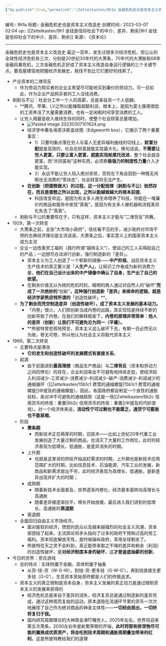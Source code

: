 ```yaml
---
{"dg-publish":true,"permalink":"/Zettelkasten/9h1a 金融危机史也是资本主义改造史/","dgPassFrontmatter":true}
---
```


编号:: 9h1a
标题:: 金融危机史也是资本主义改造史
创建时间:: 2023-03-07 02:04
up:: [[Zettelkasten/9h1 金钱是信仰社会下的中介、差异、剩余\|9h1 金钱是信仰社会下的中介、差异、剩余]]
来源:: 《资本论》

---
金融危机史也是资本主义改造史
最近一百年，发生过很多次经济危机，但公认的全球性经济危机有三次，分别是20世纪30年代的大萧条，70年代的大滞胀和08年金融风暴危机，三次金融危机正好成了资本主义改造自身运行逻辑的三个关键节点，要高屋建瓴地把握经济发展史，我找不到比它们更好的线索了。

- 产业资本的二律背反
	- 作为劳动力购买者的企业主希望尽可能地买到廉价的劳动力。可一旦如此，作为企业产品购买者的工人没钱消费。
- 剥削与不公：社会分工中一个人的高薪，总是来自另一个人低酬。
	- **腾讯、苹果、LV之所以能赚取超额利润，根本上，是因为富士康用很低的工资养活了大量需要消费，也有一定闲暇时间享受消费的工人。
	- 让穷人用最低收入维持生存的同时，使整个社会财富总量增加。
		- ![Pasted image 20230307101624.png](/img/user/attachment/Pasted%20image%2020230307101624.png)
		- 经济学中著名埃奇沃斯盒状图（Edgeworth box），它揭示了两个重要事实：
			- 1）只要均衡点落在穷人与富人无差异福利曲线的切线上，**财富分配**就是高效的，社会总财富就能实现最大化。换句话说，**不需要让穷人更富，只要让富人更富，就能实现帕累托改进**，整个社会就会更富，而“共同富裕”这种东西，必须靠**极强力的制度性力量**介入才能实现。
			- 2）永远不能让穷人陷入绝对赤贫，否则左下角会回到一种既无闲暇也无消费的“零状态”，社会财富将无法产生。
		- **在创新（把蛋糕做大）的过程，这一分配规律（剥削与不公）依然存在，而且是蛋糕之所以出现，之所以能越做越大的根本前提**。
			- 科技改变命运，是因为有太多人用生命喂养了科技，你能在一堆廉价的商品和服务中发现“真我”，是因为有太多人被机器和流程表异化失去了“真我”。
	- 剥削与不公的重要性在于，只有这样，资本主义才能与“二律背反”共舞。
- 1929，第一次转变
	- 大萧条之前，主张“大市场小政府”，信任看不见的手，减少政府对市场干预的古典经济理论是主流话语，大萧条之后，事实意义上的国家资本主义成为主流
	- 企业一边改善劳工福利（践行所谓“福特主义”），使自己的工人买得起自己的产品；一边想尽办法进行创新，强行制造新的「差异」。
		- 资本主义为工人创造了一个崭新的镜像——**中产阶级**。战后资本主义生产技术的真正要义是「**人生产人」**，让知识工作者成为新的消费力量，**他们在自己设计出来的中产镜像中确认了自身，生产出了自己的欲望。**
		- 在剩余价值无以为继的危机时刻，精明的商人通过对自然人的“破坏”**完成了一次绝妙的**“创新”**，这种强行创造新「差异」来续命的逻辑，就是经济学家熊皮特所谓的**「创造性破坏」**。
	- **为了剩余而凭空制造差异（创造性破坏），成了资本主义发展的基本动力。**
		- 「内卷」很火，人们把创新当成内卷的出路，其实恰恰是持续不断的创新导致了内卷。在我们的解释框架下，**内卷的原理非常简单：他人的差异（创新）让我们不可避免沦为同一（平庸）。**
		- **熊彼特曾悲观地预言，资本主义这么破坏下去，有朝一日必然无以为继，卷无可卷，所以他认为社会主义将取代资本主义
- 1969，第二次转变
	- 主要特点是滞涨
		- **它的发生和创造性破坏的发展模式有直接关系**。
	- 起源
		- 由于前面讲到**最高理想**（商品生产商品）与**二律背反**（资本和劳动力之间的悖论）的存在，企业利润率会不可避免地持续走低，使经济陷入利润减少-工资减少-消费减少-利润减少-破产-消费减少-利润减少的通缩循环（[[Zettelkasten/15b1c1 费雪的通缩螺旋\|15b1c1 费雪的通缩螺旋]]中提及的通缩螺旋），因此，各国政府都会制定一个良性的通胀目标，来对冲不可避免的通缩趋势（这是一场[[Zettelkasten/6b2c 信用货币的终局：重置\|6b2c 信用货币的终局：重置]]中提及的巧妙游戏）。对一个经济体来说，**流动性宁可过剩也不能匮乏，通货宁可膨胀也不能紧缩**。
	- 阶段
		- **萧条期**
			- 而新技术正在萌芽的时期，旧技术——比如上世纪20年代重工业发展创造了大量过剩的商品，也消灭了大量的工作岗位，此时的经济表现为低增长，低通胀，是差异消失的时期。
		- 上升期
			- 也就是这里讲的供给开始追赶需求的时期，上升期也是新技术应用范围扩大的时期，比如信息技术、石油能源，汽车工业的发展，新商品和新需求层出不穷，此时经济表现为高增长、低通胀，是新差异出现并扩大的时期；
		- 成熟期
			- 随着新技术全面普及，世界逐渐内卷化，经济基本面转向高增长与高通胀
			- 随着差异被逐渐拉平，增长开始放缓，最后进入我们讲到的低增长、高通胀的**衰退期**
		- 衰退期
	- 全面回归自由主义市场经济。
		- 面对疲软的经济，愤怒的民众以及越来越强烈的社会主义风潮，资本家团结了起来，主流舆论将矛头指向了过多的政府干预和过高的劳工福利。资本彻底解放天性，是时候操纵政府，享用全球剩余了。
		- 熊彼特在天之灵不会料到，真正能带来取之不竭的差异和剩余（利润）的创造性破坏，是**对经济制度本身的破坏**，这**才是釜底抽薪的创新**。
- 今日的世界：旁氏游戏
	- 总的特点：实体附庸于金融，具体附庸于抽象
		- 从货-钱-货（W-G-W），到钱-货-更多钱（G-W-G′），再到钱直接生更多钱（G-G′），生息资本至始至终都是人们的终极追求。
	- 资本主义的真正限制是资本自身，资本主义发展的真正动力是通过限制资本主义的发展来获得的
		- 经济危机总是来自于差异的消失，经济复苏总是通过制造新的差异完成，通过这种周而复始的运动，原本退隐在流通环节里的货币一次次地展现了自己作为绝对商品的神圣主体性——**一切经由我出，一切终将复归于我。**
		- 国内研究周期理论的大神周金涛叮嘱世人，2025年左右，世界将迎来第五次萧条，2030左右年是新繁荣期的开端，**此时将那些排泄物尽可能的置换成优质资产，将会吃到技术周期和通胀周期叠加带来的红利**，这是熊彼特教给我们的道理




